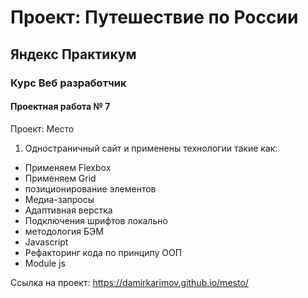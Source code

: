 # Проект: Путешествие по России
## Яндекс Практикум
### Курс Веб разработчик
#### Проектная работа № 7


Проект: Место

1. Одностраничный сайт и применены технологии такие как:
  - Применяем Flexbox
  - Применяем Grid
  - позиционирование элементов
  - Медиа-запросы
  - Адаптивная верстка
  - Подключения шрифтов локально
  - методология БЭМ
  - Javascript
  - Рефакторинг кода по принципу ООП
  - Module js

Ссылка на проект: https://damirkarimov.github.io/mesto/


